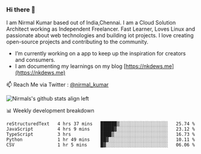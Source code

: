 ### Hi there 👋

 I am Nirmal Kumar based out of India,Chennai. I am a Cloud Solution Architect working as Independent Freelancer. Fast Learner, Loves Linux and passionate about web technologies and building iot projects. I love creating open-source projects and contributing to the community.

- I’m currently working on a app to keep up the inspiration for creators and consumers.
- I am documenting my learnings on my blog [https://nkdews.me](https://nkdews.me)

📫 Reach Me via  Twitter : [@nirmal_kumar](https://twitter.com/nirmal_kumar)

![Nirmals's github stats align left](https://github-readme-stats.vercel.app/api?username=nk-gears&show_icons=true)


📊 Weekly development breakdown

<!--START_SECTION:waka-->
```text
reStructuredText   4 hrs 37 mins   ██████▒░░░░░░░░░░░░░░░░░░   25.74 % 
JavaScript         4 hrs 9 mins    █████▓░░░░░░░░░░░░░░░░░░░   23.12 % 
TypeScript         3 hrs           ████▒░░░░░░░░░░░░░░░░░░░░   16.73 % 
Python             1 hr 49 mins    ██▓░░░░░░░░░░░░░░░░░░░░░░   10.11 % 
CSV                1 hr 5 mins     █▓░░░░░░░░░░░░░░░░░░░░░░░   06.06 % 
```
<!--END_SECTION:waka-->


